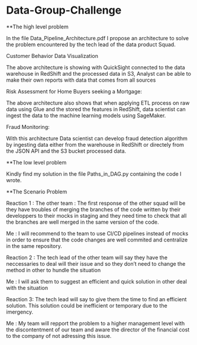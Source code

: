 # Data-Group-Challenge

**The high level problem

In the file Data_Pipeline_Architecture.pdf I propose an architecture to solve the problem encountered by the tech lead of the data product Squad.

Customer Behavior Data Visualization

The above architecture is showing with QuickSight connected to the data warehouse in RedShift and the processed data in S3, Analyst can be able to make their own reports with data that comes from all sources  

Risk Assessment for Home Buyers seeking a Mortgage: 

The above architecture also shows that when applying ETL process on raw data using Glue and the stored the features in RedShift, data scientist can ingest the data to the machine learning models using SageMaker.

Fraud Monitoring:

With this architecture Data scientist can develop fraud detection algorithm by ingesting data either from the warehouse in RedShift or directely from the JSON API and the S3 bucket processed data. 


**The low level problem

Kindly find my solution in the file Paths_in_DAG.py containing the code I wrote.  


**The Scenario Problem

Reaction 1 : The other team : The first response of the other squad will be they have troubles of merging the branches of the code written by their developpers to their mocks in staging and they need time to check that all the branches are well merged in the same version of the code.

Me : I will recommend to the team to use CI/CD pipelines instead of mocks in order to ensure that the code changes are well commited and centralize in the same repository.     

Reaction 2 : The tech lead of the other team will say they have the neccessaries to deal will their issue and so they don’t need to change the method in other to hundle the situation
   
Me : I will ask them to suggest an efficient and quick solution in other deal with the situation  

Reaction 3: The tech lead will say to give them the time to find an efficient solution. This solution could be inefficient or temporary due to the imergency.

Me : My team will repport the problem to a higher management level with the discontentment of our team and aware the director of the financial cost to the company of not adressing this issue.
